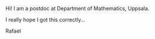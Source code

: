 Hi! I am a postdoc at Department of Mathematics, Uppsala.

I really hope I got this correctly...

Rafael
